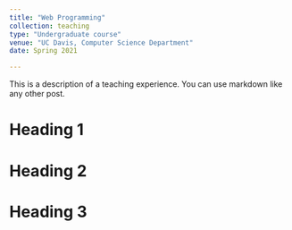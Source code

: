 ```yaml
---
title: "Web Programming"
collection: teaching
type: "Undergraduate course"
venue: "UC Davis, Computer Science Department"
date: Spring 2021

---
```


This is a description of a teaching experience. You can use markdown like any other post.

Heading 1
=========

Heading 2
=========

Heading 3
=========

